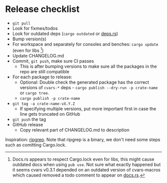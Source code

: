 # Release checklist

- `git pull`
- Look for fixmes/todos
- Look for outdated deps (`cargo outdated` or [deps.rs](https://deps.rs/repo/github/martin-t/cvars))
- Bump version(s)
- For workspace and separately for consoles and benches: `cargo update` (even for libs [^lockfile])
- Update CHANGELOG.md
- Commit, `git push`, make sure CI passes
  - This is after bumping versions to make sure all the packages in the repo are still compatible
- For each package to release:
  - Optional: Double check the generated package has the correct versions of `cvars-*` deps - `cargo publish --dry-run -p crate-name` or `cargo tree`.
  - `cargo publish -p crate-name`
- `git tag -a crate-name-vX.Y.Z`
  - If specifying multiple versions, put more important first in case the line gets truncated on GitHub
- `git push` the tag
- GitHub release
  - Copy relevant part of CHANGELOG.md to description

Inspiration: [ripgrep](https://github.com/BurntSushi/ripgrep/blob/master/RELEASE-CHECKLIST.md). Note that ripgrep is a binary, we don't need some steps such as comitting Cargo.lock.

[^lockfile]: Docs.rs appears to respect Cargo.lock even for libs, this might cause outdated docs when using `pub use`.
  Not sure what exactly happened but it seems cvars v0.3.1 depended on an outdated version of cvars-macros
  which caused removed a todo comment to appear on [docs.rs](https://docs.rs/cvars/0.3.1/cvars/macro.cvars.html).
